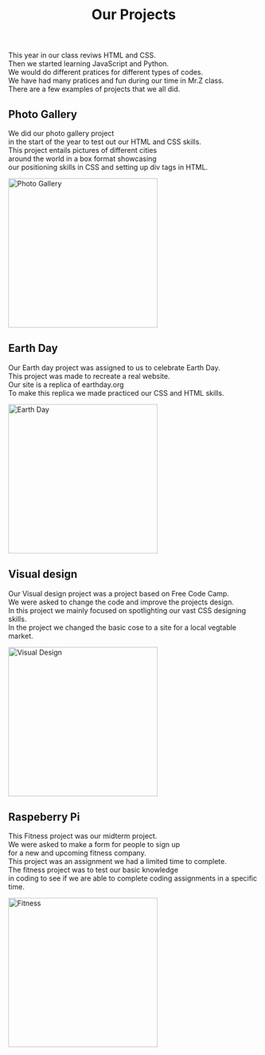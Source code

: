 <!DOCTYPE html>
<html lang="en">
  <head>
    <meta charset="utf-8">
    <meta name="viewport" content="width=device-width, initial-scale=1.0">
    <link rel="stylesheet" href="./styles.css">
  </head>
  <body>
    <div class="canvas">
    <header class="header">
      <h1>Our Projects</h1>
    </header>
     <div class="para">
      <p>This year in our class reviws HTML and CSS. <br> Then we started learning JavaScript and Python. <br>We would do different pratices for different types of codes. <br> We have had many pratices and fun during our time in Mr.Z class. <br> There are a few examples of projects that we all did.</p>
      </div>
    <div class="project1">
      <h2>Photo Gallery</h2>
<div class="blue1">
        <p> We did our photo gallery project <br> in the start of the year to test out our HTML and CSS skills. <br> This project entails pictures of different cities <br> around the world in a box format showcasing <br> our positioning skills in CSS and setting up div tags in HTML.
 </p>
  </div>
   <div class="photo">
        <a href="https://codepen.io/LiliennCarpenter/pen/yLZRxXa"> <img src="https://images.pexels.com/photos/51383/photo-camera-subject-photographer-51383.jpeg?auto=compress&cs=tinysrgb&w=600" alt="Photo Gallery" style="width:300px;height:300px;"></a>
      </div>
      </div>
      <div class="project2">
        <h2>Earth Day</h2>
        <p> Our Earth day project was assigned to us to celebrate Earth Day. <br> This project was made to recreate a real website. <br> Our site is a replica of earthday.org<br> To make this replica we made practiced our CSS and HTML skills.</p>
        <div class="earth">
      <a href="https://codepen.io/LiliennCarpenter/pen/ZEZwjLK"> <img src="https://images.pexels.com/photos/87651/earth-blue-planet-globe-planet-87651.jpeg?auto=compress&cs=tinysrgb&w=600" alt="Earth Day" style="width:300px;height:300px;"></a>
      </div>
      </div>
      <div class="project3">
        <h2>Visual design</h2>
        <p> Our Visual design project was a project based on Free Code Camp. <br> We were asked to change the code and improve the projects design. <br> In this project we mainly focused on spotlighting our vast CSS designing skills. <br>In the project we changed the basic cose to a site for a local vegtable market. </p>
        <div class="garden">
      <a href="https://codepen.io/zoeyserino23/pen/poBMONo?editors=1100"> <img src="https://images.pexels.com/photos/158028/bellingrath-gardens-alabama-landscape-scenic-158028.jpeg?auto=compress&cs=tinysrgb&w=600" alt="Visual Design" style="width:300px;height:300px;"></a>
        </div>
      </div>
      <div class="project4">
        <h2>Raspeberry Pi</h2>
        <p> This Fitness project was our midterm project.<br> We were asked to make a form for people to sign up <br> for a new and upcoming fitness company. <br> This project was an assignment we had a limited time to complete.<br> The fitness project was to test our basic knowledge <br> in coding to see if we are able to complete coding assignments in a specific time.</p>
        <div class="Pi">
      <a href="https://codepen.io/LiliennCarpenter/pen/oNRXMdJ"> <img src="https://images.pexels.com/photos/2177473/pexels-photo-2177473.jpeg?auto=compress&cs=tinysrgb&w=600" alt="Fitness" style="width:300px;height:300px;"></a>
      </div>
      </div>
    </section>
    </div>
    </div>
  </body>
</html>
